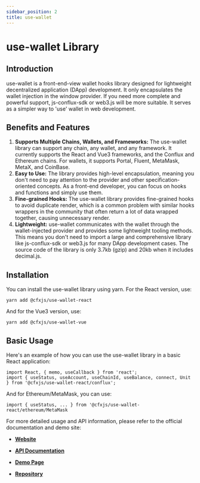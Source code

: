 ```yaml
---
sidebar_position: 2
title: use-wallet
---
```


# use-wallet Library

## Introduction

use-wallet is a front-end-view wallet hooks library designed for lightweight decentralized application (DApp) development. It only encapsulates the wallet injection in the window provider. If you need more complete and powerful support, js-conflux-sdk or web3.js will be more suitable. It serves as a simpler way to 'use' wallet in web development.

## Benefits and Features

1. **Supports Multiple Chains, Wallets, and Frameworks:** The use-wallet library can support any chain, any wallet, and any framework. It currently supports the React and Vue3 frameworks, and the Conflux and Ethereum chains. For wallets, it supports Portal, Fluent, MetaMask, MetaX, and CoinBase.
2. **Easy to Use:** The library provides high-level encapsulation, meaning you don't need to pay attention to the provider and other specification-oriented concepts. As a front-end developer, you can focus on hooks and functions and simply use them.
3. **Fine-grained Hooks:** The use-wallet library provides fine-grained hooks to avoid duplicate render, which is a common problem with similar hooks wrappers in the community that often return a lot of data wrapped together, causing unnecessary render.
4. **Lightweight:** use-wallet communicates with the wallet through the wallet-injected provider and provides some lightweight tooling methods. This means you don't need to import a large and comprehensive library like js-conflux-sdk or web3.js for many DApp development cases. The source code of the library is only 3.7kb (gzip) and 20kb when it includes decimal.js.

## Installation

You can install the use-wallet library using yarn. For the React version, use:

```
yarn add @cfxjs/use-wallet-react
```

And for the Vue3 version, use:

```
yarn add @cfxjs/use-wallet-vue
```

## Basic Usage

Here's an example of how you can use the use-wallet library in a basic React application:

```
import React, { memo, useCallback } from 'react';
import { useStatus, useAccount, useChainId, useBalance, connect, Unit } from '@cfxjs/use-wallet-react/conflux';
```

And for Ethereum/MetaMask, you can use:

```
import { useStatus, ... } from '@cfxjs/use-wallet-react/ethereum/MetaMask
```

For more detailed usage and API information, please refer to the official documentation and demo site:

- [**Website**](https://use-wallet.fluentwallet.dev/#/)

- [**API Documentation**](https://use-wallet.fluentwallet.dev/#/api/react)

- [**Demo Page**](https://use-wallet.fluentwallet.dev/#/demo)

- [**Repository**](https://github.com/Conflux-Chain/use-wallet)
